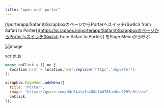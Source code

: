 ```yaml
---
title: "open with porter"
---
```


[/porterapp/SafariのScrapboxのページからPorterへスイッチ(Switch from Safari to Porter)](https://scrapbox.io/porterapp/SafariのScrapboxのページからPorterへスイッチ(Switch from Safari to Porter))
をPage Menuから呼ぶ

![image](https://gyazo.com/d4c84afa1b488a1b4766ae6aa1295a9f/thumb/1000)

script.js

```javascript
const onClick = () => {
  location.href = location.href.replace('https','sbporter');
};

scrapbox.PageMenu.addMenu({
  title: "Porter",
  image: "https://gyazo.com/d4c84afa1b488a1b4766ae6aa1295a9f/raw",
  onClick,
});
```


